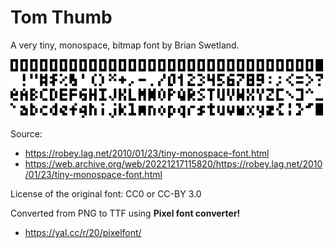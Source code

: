 # Tom Thumb

A very tiny, monospace, bitmap font by Brian Swetland.

![Tom Thumb](tom-thumb-new.png)

Source:
  - https://robey.lag.net/2010/01/23/tiny-monospace-font.html
  - https://web.archive.org/web/20221217115820/https://robey.lag.net/2010/01/23/tiny-monospace-font.html

License of the original font: CC0 or CC-BY 3.0

Converted from PNG to TTF using **Pixel font converter!**
  - https://yal.cc/r/20/pixelfont/
